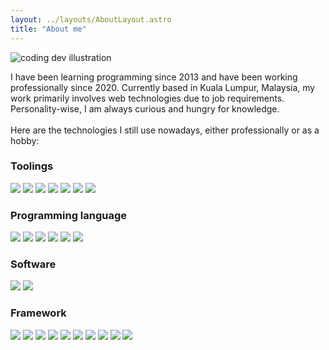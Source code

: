 ```yaml
---
layout: ../layouts/AboutLayout.astro
title: "About me"
---
```


<div>
  <img src="/assets/dev.svg" class="sm:w-1/2 mx-auto" alt="coding dev illustration">
</div>

I have been learning programming since 2013 and have been working professionally since 2020.
Currently based in Kuala Lumpur, Malaysia, my work primarily involves web technologies due to job requirements.
Personality-wise, I am always curious and hungry for knowledge.
<br>
<br>Here are the technologies I still use nowadays, either professionally or as a hobby:

### Toolings

<div class="flex flex-wrap">
<img class="size-10 m-2" src="https://cdn.jsdelivr.net/gh/devicons/devicon@latest/icons/neovim/neovim-original-wordmark.svg" />
<img class="size-10 m-2" src="https://cdn.jsdelivr.net/gh/devicons/devicon@latest/icons/ohmyzsh/ohmyzsh-original.svg" />
<img class="size-10 m-2" src="https://cdn.jsdelivr.net/gh/devicons/devicon@latest/icons/git/git-original.svg" />
<img class="size-10 m-2" src="https://cdn.jsdelivr.net/gh/devicons/devicon@latest/icons/docker/docker-original-wordmark.svg" />
<img class="size-10 m-2" src="https://cdn.jsdelivr.net/gh/devicons/devicon@latest/icons/linux/linux-original.svg" />
<img class="size-10 m-2" src="https://cdn.jsdelivr.net/gh/devicons/devicon@latest/icons/datagrip/datagrip-original.svg" />
<img class="size-10 m-2" src="https://cdn.jsdelivr.net/gh/devicons/devicon@latest/icons/ssh/ssh-original-wordmark.svg" />
</div>

### Programming language

<div class="flex flex-wrap">
<img class="size-10 m-2" src="https://cdn.jsdelivr.net/gh/devicons/devicon@latest/icons/html5/html5-original-wordmark.svg" />
<img class="size-10 m-2" src="https://cdn.jsdelivr.net/gh/devicons/devicon@latest/icons/css3/css3-original-wordmark.svg" />
<img class="size-10 m-2" src="https://cdn.jsdelivr.net/gh/devicons/devicon@latest/icons/javascript/javascript-original.svg" />
<img class="size-10 m-2" src="https://cdn.jsdelivr.net/gh/devicons/devicon@latest/icons/typescript/typescript-original.svg" />
<img class="size-10 m-2" src="https://cdn.jsdelivr.net/gh/devicons/devicon@latest/icons/go/go-original-wordmark.svg" />

<img class="size-10 m-2" src="https://cdn.jsdelivr.net/gh/devicons/devicon@latest/icons/bash/bash-original.svg" />

</div>

### Software

<div class="flex flex-wrap">
<img class="size-10 m-2" src="https://cdn.jsdelivr.net/gh/devicons/devicon@latest/icons/postgresql/postgresql-original-wordmark.svg" />
<img class="size-10 m-2" src="https://cdn.jsdelivr.net/gh/devicons/devicon@latest/icons/mongodb/mongodb-original-wordmark.svg" />
</div>

### Framework

<div class="flex flex-wrap">
<img class="size-10 m-2" src="https://cdn.jsdelivr.net/gh/devicons/devicon@latest/icons/nestjs/nestjs-original-wordmark.svg" />
<img class="size-10 m-2" src="https://cdn.jsdelivr.net/gh/devicons/devicon@latest/icons/react/react-original-wordmark.svg" />
<img class="size-10 m-2" src="https://cdn.jsdelivr.net/gh/devicons/devicon@latest/icons/vitejs/vitejs-original.svg" />
<img class="size-10 m-2" src="https://cdn.jsdelivr.net/gh/devicons/devicon@latest/icons/nextjs/nextjs-original-wordmark.svg" />
<img class="size-10 m-2" src="https://cdn.jsdelivr.net/gh/devicons/devicon@latest/icons/nodejs/nodejs-original-wordmark.svg" />
<img class="size-10 m-2" src="https://cdn.jsdelivr.net/gh/devicons/devicon@latest/icons/axios/axios-plain-wordmark.svg" />
<img class="size-10 m-2" src="https://cdn.jsdelivr.net/gh/devicons/devicon@latest/icons/antdesign/antdesign-plain-wordmark.svg" />
<img class="size-10 m-2" src="https://cdn.jsdelivr.net/gh/devicons/devicon@latest/icons/bulma/bulma-plain.svg" />
<img class="size-10 m-2" src="https://cdn.jsdelivr.net/gh/devicons/devicon@latest/icons/mongoose/mongoose-original-wordmark.svg" />
<img class="size-10 m-2" src="https://cdn.jsdelivr.net/gh/devicons/devicon@latest/icons/selenium/selenium-original.svg" />
</div>
